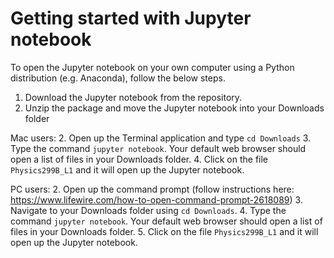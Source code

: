 # Getting started with Jupyter notebook
To open the Jupyter notebook on your own computer using a Python distribution (e.g. Anaconda), follow the below steps. 

1. Download the Jupyter notebook from the repository.
2. Unzip the package and move the Jupyter notebook into your Downloads folder

Mac users: 
2. Open up the Terminal application and type `cd Downloads`
3. Type the command `jupyter notebook`. Your default web browser should open a list of files in your Downloads folder.
4. Click on the file `Physics299B_L1` and it will open up the Jupyter notebook. 

PC users:
2. Open up the command prompt (follow instructions here: https://www.lifewire.com/how-to-open-command-prompt-2618089)
3. Navigate to your Downloads folder using `cd Downloads`.
4. Type the command `jupyter notebook`. Your default web browser should open a list of files in your Downloads folder.
5. Click on the file `Physics299B_L1` and it will open up the Jupyter notebook.
